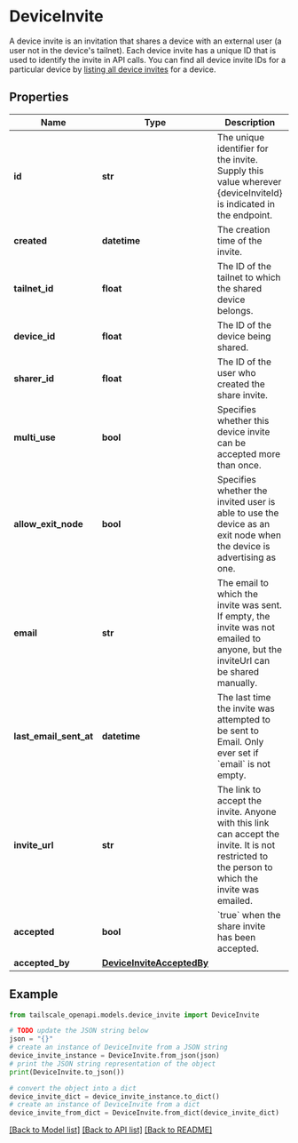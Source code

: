 # DeviceInvite

A device invite is an invitation that shares a device with an external user (a user not in the device's tailnet).  Each device invite has a unique ID that is used to identify the invite in API calls. You can find all device invite IDs for a particular device by [listing all device invites](#tag/deviceinvites/POST/device/{deviceId}/device-invites) for a device. 

## Properties

Name | Type | Description | Notes
------------ | ------------- | ------------- | -------------
**id** | **str** | The unique identifier for the invite. Supply this value wherever {deviceInviteId} is indicated in the endpoint.  | [optional] 
**created** | **datetime** | The creation time of the invite.  | [optional] 
**tailnet_id** | **float** | The ID of the tailnet to which the shared device belongs.  | [optional] 
**device_id** | **float** | The ID of the device being shared.  | [optional] 
**sharer_id** | **float** | The ID of the user who created the share invite.  | [optional] 
**multi_use** | **bool** | Specifies whether this device invite can be accepted more than once.  | [optional] 
**allow_exit_node** | **bool** | Specifies whether the invited user is able to use the device as an exit node when the device is advertising as one.  | [optional] 
**email** | **str** | The email to which the invite was sent. If empty, the invite was not emailed to anyone, but the inviteUrl can be shared manually.  | [optional] 
**last_email_sent_at** | **datetime** | The last time the invite was attempted to be sent to Email. Only ever set if &#x60;email&#x60; is not empty.  | [optional] 
**invite_url** | **str** | The link to accept the invite. Anyone with this link can accept the invite. It is not restricted to the person to which the invite was emailed.  | [optional] 
**accepted** | **bool** | &#x60;true&#x60; when the share invite has been accepted.  | [optional] 
**accepted_by** | [**DeviceInviteAcceptedBy**](DeviceInviteAcceptedBy.md) |  | [optional] 

## Example

```python
from tailscale_openapi.models.device_invite import DeviceInvite

# TODO update the JSON string below
json = "{}"
# create an instance of DeviceInvite from a JSON string
device_invite_instance = DeviceInvite.from_json(json)
# print the JSON string representation of the object
print(DeviceInvite.to_json())

# convert the object into a dict
device_invite_dict = device_invite_instance.to_dict()
# create an instance of DeviceInvite from a dict
device_invite_from_dict = DeviceInvite.from_dict(device_invite_dict)
```
[[Back to Model list]](../README.md#documentation-for-models) [[Back to API list]](../README.md#documentation-for-api-endpoints) [[Back to README]](../README.md)


